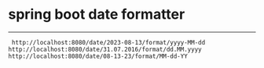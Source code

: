 # spring boot date formatter 

---

     http://localhost:8080/date/2023-08-13/format/yyyy-MM-dd
    http://localhost:8080/date/31.07.2016/format/dd.MM.yyyy
    http://localhost:8080/date/08-13-23/format/MM-dd-YY

